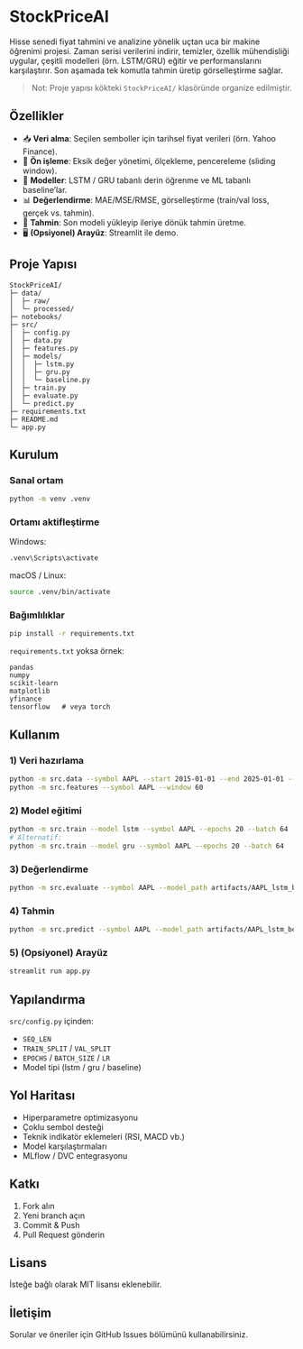 # StockPriceAI

Hisse senedi fiyat tahmini ve analizine yönelik uçtan uca bir makine öğrenimi projesi. Zaman serisi verilerini indirir, temizler, özellik mühendisliği uygular, çeşitli modelleri (örn. LSTM/GRU) eğitir ve performanslarını karşılaştırır. Son aşamada tek komutla tahmin üretip görselleştirme sağlar.

> Not: Proje yapısı kökteki `StockPriceAI/` klasöründe organize edilmiştir.

## Özellikler

- 📥 **Veri alma**: Seçilen semboller için tarihsel fiyat verileri (örn. Yahoo Finance).
- 🧹 **Ön işleme**: Eksik değer yönetimi, ölçekleme, pencereleme (sliding window).
- 🧠 **Modeller**: LSTM / GRU tabanlı derin öğrenme ve ML tabanlı baseline’lar.
- 📊 **Değerlendirme**: MAE/MSE/RMSE, görselleştirme (train/val loss, gerçek vs. tahmin).
- 🚀 **Tahmin**: Son modeli yükleyip ileriye dönük tahmin üretme.
- 🖥️ **(Opsiyonel) Arayüz**: Streamlit ile demo.

## Proje Yapısı

```text
StockPriceAI/
├─ data/
│  ├─ raw/
│  └─ processed/
├─ notebooks/
├─ src/
│  ├─ config.py
│  ├─ data.py
│  ├─ features.py
│  ├─ models/
│  │  ├─ lstm.py
│  │  ├─ gru.py
│  │  └─ baseline.py
│  ├─ train.py
│  ├─ evaluate.py
│  └─ predict.py
├─ requirements.txt
├─ README.md
└─ app.py
```

## Kurulum

### Sanal ortam

```bash
python -m venv .venv
```

### Ortamı aktifleştirme

Windows:
```bash
.venv\Scripts\activate
```

macOS / Linux:
```bash
source .venv/bin/activate
```

### Bağımlılıklar

```bash
pip install -r requirements.txt
```

`requirements.txt` yoksa örnek:

```text
pandas
numpy
scikit-learn
matplotlib
yfinance
tensorflow   # veya torch
```

## Kullanım

### 1) Veri hazırlama

```bash
python -m src.data --symbol AAPL --start 2015-01-01 --end 2025-01-01 --interval 1d
python -m src.features --symbol AAPL --window 60
```

### 2) Model eğitimi

```bash
python -m src.train --model lstm --symbol AAPL --epochs 20 --batch 64
# Alternatif:
python -m src.train --model gru --symbol AAPL --epochs 20 --batch 64
```

### 3) Değerlendirme

```bash
python -m src.evaluate --symbol AAPL --model_path artifacts/AAPL_lstm_best.pt
```

### 4) Tahmin

```bash
python -m src.predict --symbol AAPL --model_path artifacts/AAPL_lstm_best.pt --horizon 30
```

### 5) (Opsiyonel) Arayüz

```bash
streamlit run app.py
```

## Yapılandırma

`src/config.py` içinden:

- `SEQ_LEN`
- `TRAIN_SPLIT` / `VAL_SPLIT`
- `EPOCHS` / `BATCH_SIZE` / `LR`
- Model tipi (lstm / gru / baseline)

## Yol Haritası

- Hiperparametre optimizasyonu
- Çoklu sembol desteği
- Teknik indikatör eklemeleri (RSI, MACD vb.)
- Model karşılaştırmaları
- MLflow / DVC entegrasyonu

## Katkı

1. Fork alın  
2. Yeni branch açın  
3. Commit & Push  
4. Pull Request gönderin

## Lisans

İsteğe bağlı olarak MIT lisansı eklenebilir.

## İletişim

Sorular ve öneriler için GitHub Issues bölümünü kullanabilirsiniz.
